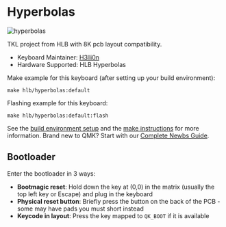 # Hyperbolas

![hyperbolas](https://mint-tomato-83b.notion.site/image/attachment%3A80a8f4b8-9c85-41f6-8fe5-5ce0d04d3ee3%3A4k_2025v6_Hyperbolas16.jpg?table=block&id=2303f3e3-ee19-8076-9b95-e92cb368dec3&spaceId=41a0dc7a-fdbe-4a75-8b60-e3a45cfce97f&width=2000&userId=&cache=v2)

TKL project from HLB with 8K pcb layout compatibility.

* Keyboard Maintainer: [H3lli0n](https://github.com/H3lli0n)
* Hardware Supported: HLB Hyperbolas

Make example for this keyboard (after setting up your build environment):

    make hlb/hyperbolas:default

Flashing example for this keyboard:

    make hlb/hyperbolas:default:flash

See the [build environment setup](https://docs.qmk.fm/#/getting_started_build_tools) and the [make instructions](https://docs.qmk.fm/#/getting_started_make_guide) for more information. Brand new to QMK? Start with our [Complete Newbs Guide](https://docs.qmk.fm/#/newbs).

## Bootloader

Enter the bootloader in 3 ways:

* **Bootmagic reset**: Hold down the key at (0,0) in the matrix (usually the top left key or Escape) and plug in the keyboard
* **Physical reset button**: Briefly press the button on the back of the PCB - some may have pads you must short instead
* **Keycode in layout**: Press the key mapped to `QK_BOOT` if it is available
